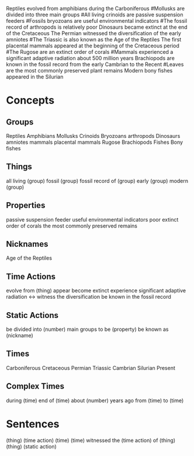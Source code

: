 Reptiles evolved from amphibians during the Carboniferous
#Mollusks are divided into three main groups
#All living crinoids are passive suspension feeders
#Fossils bryozoans are useful environmental indicators
#The fossil record of arthropods is relatively poor
Dinosaurs became extinct at the end of the Cretaceous
The Permian witnessed the diversification of the early amniotes
#The Triassic is also known as the Age of the Reptiles
The first placental mammals appeared at the beginning of the Cretaceous period
#The Rugose are an extinct order of corals
#Mammals experienced a significant adaptive radiation about 500 million years
Brachiopods are known in the fossil record from the early Cambrian to the Recent
#Leaves are the most commonly preserved plant remains
Modern bony fishes appeared in the Silurian

Concepts
========

Groups
------
Reptiles
Amphibians
Mollusks
Crinoids
Bryozoans
arthropods
Dinosaurs
amniotes
mammals
placental mammals
Rugose
Brachiopods
Fishes
Bony fishes

Things
------
all living (group)
fossil (group)
fossil record of (group)
early (group)
modern (group)

Properties
----------
passive suspension feeder
useful environmental indicators
poor
extinct order of corals
the most commonly preserved remains

Nicknames
---------
Age of the Reptiles

Time Actions
------------
evolve from (thing)
appear
become extinct
experience significant adaptive radiation <-> witness the diversification
be known in the fossil record

Static Actions
--------------
be divided into (number) main groups
to be (property)
be known as (nickname)

Times
-----
Carboniferous
Cretaceous
Permian
Triassic
Cambrian
Silurian
Present

Complex Times
-------------
during (time)
end of (time)
about (number) years ago
from (time) to (time)

Sentences
=========
(thing) (time action) (time)
(time) witnessed the (time action) of (thing)
(thing) (static action)
